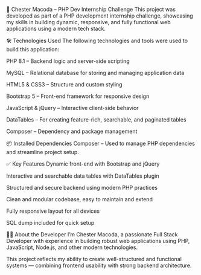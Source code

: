 💼 Chester Macoda – PHP Dev Internship Challenge
This project was developed as part of a PHP development internship challenge, showcasing my skills in building dynamic, responsive, and fully functional web applications using a modern tech stack.

🛠️ Technologies Used
The following technologies and tools were used to build this application:

PHP 8.1 – Backend logic and server-side scripting

MySQL – Relational database for storing and managing application data

HTML5 & CSS3 – Structure and custom styling

Bootstrap 5 – Front-end framework for responsive design

JavaScript & jQuery – Interactive client-side behavior

DataTables – For creating feature-rich, searchable, and paginated tables

Composer – Dependency and package management

📦 Installed Dependencies
Composer – Used to manage PHP dependencies and streamline project setup.



✅ Key Features
Dynamic front-end with Bootstrap and jQuery

Interactive and searchable data tables with DataTables plugin

Structured and secure backend using modern PHP practices

Clean and modular codebase, easy to maintain and extend

Fully responsive layout for all devices

SQL dump included for quick setup


👨‍💻 About the Developer
I’m Chester Macoda, a passionate Full Stack Developer with experience in building robust web applications using PHP, JavaScript, Node.js, and other modern technologies.

This project reflects my ability to create well-structured and functional systems — combining frontend usability with strong backend architecture.

